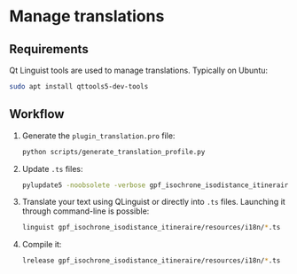 # Manage translations

## Requirements

Qt Linguist tools are used to manage translations. Typically on Ubuntu:

```bash
sudo apt install qttools5-dev-tools
```

## Workflow

1. Generate the `plugin_translation.pro` file:

    ```bash
    python scripts/generate_translation_profile.py
    ```

1. Update `.ts` files:

    ```bash
    pylupdate5 -noobsolete -verbose gpf_isochrone_isodistance_itineraire/resources/i18n/plugin_translation.pro
    ```

1. Translate your text using QLinguist or directly into `.ts` files. Launching it through command-line is possible:

    ```bash
    linguist gpf_isochrone_isodistance_itineraire/resources/i18n/*.ts
    ```

1. Compile it:

    ```bash
    lrelease gpf_isochrone_isodistance_itineraire/resources/i18n/*.ts
    ```
